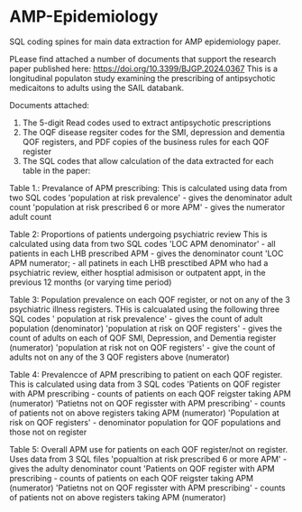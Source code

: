 # AMP-Epidemiology
SQL coding spines for main data extraction for AMP epidemiology paper. 

PLease find attached a number of documents that support the research paper published here: https://doi.org/10.3399/BJGP.2024.0367
This is a longitudinal populaton study examining the prescribing of antipsychotic medicaitons to adults using the SAIL databank.

Documents attached:
1. The 5-digit Read codes used to extract antipsychotic prescriptions
2. The OQF disease regsiter codes for the SMI, depression and dementia QOF registers, and PDF copies of the business rules for each QOF register
3. The SQL codes that allow calculation of the data extracted for each table in the paper:

Table 1.: Prevalance of APM prescribing: This is calculated using data from two SQL codes
              'population at risk prevalence' - gives the denominator adult count
              'population at risk prescribed 6 or more APM' - gives the numerator adult count
   
Table 2: Proportions of patients undergoing psychiatric review This is calculated using data from two SQL codes
               'LOC APM denominator' - all patients in each LHB prescribed APM - gives the denominator count
               'LOC APM numerator;  - all patinets in each LHB presctibed APM who had a psychiatric review, either hosptial admisison or outpatent appt, in the previous 12 months (or varying time period)

Table 3:  Population prevalence on each QOF register, or not on any of the 3 psychiatric illness registers. THis is calcualated using the following three SQL codes
               ' population at risk prevalence' - gives the count of adult population (denominator)
               'population at risk on QOF registers' - gives the count of adults on each of QOF SMI, Depression, and Dementia     register (numerator)
               'population at risk not on QOF registers' - give the count of adults not on any of the 3 QOF registers above (numerator)

 Table 4:  Prevalencce of APM prescribing to patient on each QOF register. This is calculated using data from 3 SQL codes
               'Patients on QOF register with APM prescribing - counts of patients on each QOF reigster taking APM (numerator)
               'Patietns not on QOF regisster with APM prescribing' - counts of patients not on above registers taking APM (numerator)
               'Population at risk on QOF registers' - denominator population for QOF populations and those not on register

Table 5:  Overall APM use for patients on each QOF register/not on register. Uses data from 3 SQL files
               'popualtion at risk prescribed 6 or more APM' - gives the adulty denominator count
               'Patients on QOF register with APM prescribing - counts of patients on each QOF reigster taking APM (numerator)
               'Patietns not on QOF regisster with APM prescribing' - counts of patients not on above registers taking APM (numerator)
               
               
   
               
